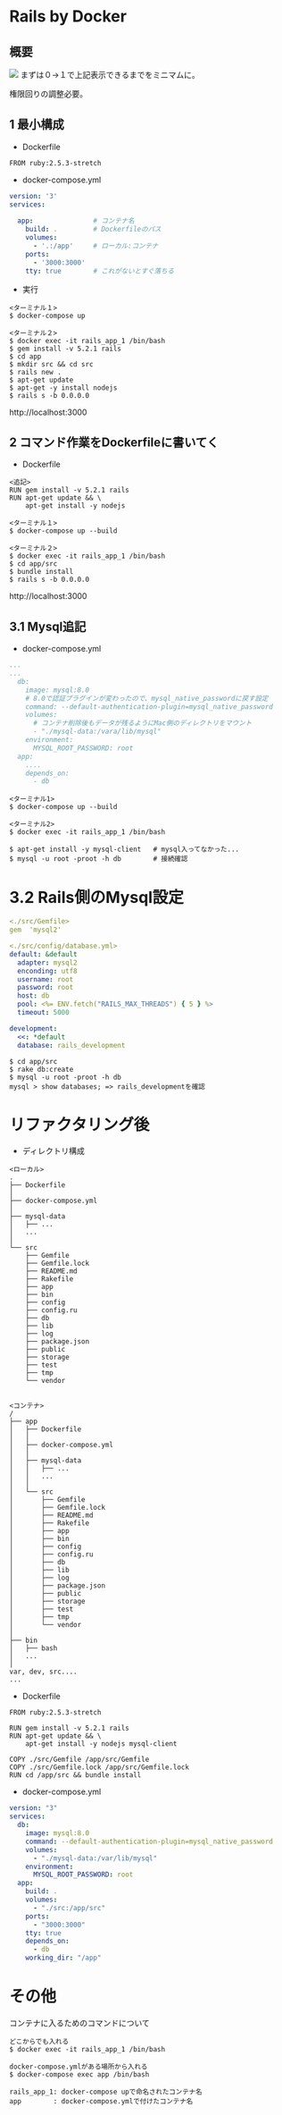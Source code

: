 # Rails by Docker

## 概要
![](markdown/images/2020-06-11-23-27-56.png)
まずは０→１で上記表示できるまでをミニマムに。

権限回りの調整必要。



## 1 最小構成

- Dockerfile
```YAML:Dockerfile
FROM ruby:2.5.3-stretch
```

- docker-compose.yml
```YAML:docker-compose.yml
version: '3'
services:
  
  app:               # コンテナ名
    build: .         # Dockerfileのパス
    volumes:
      - '.:/app'     # ローカル:コンテナ
    ports:
      - '3000:3000' 
    tty: true        # これがないとすぐ落ちる
```

- 実行
```
<ターミナル１>
$ docker-compose up

<ターミナル２>
$ docker exec -it rails_app_1 /bin/bash
$ gem install -v 5.2.1 rails
$ cd app
$ mkdir src && cd src
$ rails new .
$ apt-get update
$ apt-get -y install nodejs
$ rails s -b 0.0.0.0
```
http://localhost:3000



## 2 コマンド作業をDockerfileに書いてく
- Dockerfile
```YAML:Dockerfile
<追記>
RUN gem install -v 5.2.1 rails
RUN apt-get update && \
    apt-get install -y nodejs
```

```
<ターミナル１>
$ docker-compose up --build

<ターミナル２>
$ docker exec -it rails_app_1 /bin/bash
$ cd app/src
$ bundle install
$ rails s -b 0.0.0.0
```
http://localhost:3000


## 3.1 Mysql追記
- docker-compose.yml
```YAML:dockr-compose.yml
...
...
  db:
    image: mysql:8.0
    # 8.0で認証プラグインが変わったので、mysql_native_passwordに戻す設定
    command: --default-authentication-plugin=mysql_native_password
    volumes:
      # コンテナ削除後もデータが残るようにMac側のディレクトリをマウント
      - "./mysql-data:/vara/lib/mysql"
    environment:
      MYSQL_ROOT_PASSWORD: root
  app:
    ....
    depends_on:
      - db
```

```
<ターミナル1>
$ docker-compose up --build

<ターミナル2>
$ docker exec -it rails_app_1 /bin/bash

$ apt-get install -y mysql-client   # mysql入ってなかった...
$ mysql -u root -proot -h db        # 接続確認
```

# 3.2 Rails側のMysql設定

```YAML
<./src/Gemfile>
gem  'mysql2'

<./src/config/database.yml>
default: &default
  adapter: mysql2
  enconding: utf8
  username: root
  password: root
  host: db
  pool: <%= ENV.fetch("RAILS_MAX_THREADS") { 5 } %>
  timeout: 5000

development:
  <<: *default
  database: rails_development
```
```
$ cd app/src
$ rake db:create
$ mysql -u root -proot -h db
mysql > show databases; => rails_developmentを確認
```

# リファクタリング後
- ディレクトリ構成
```
<ローカル>
.
├── Dockerfile
│
├── docker-compose.yml
│
├── mysql-data
│   ├── ...
│   ...
│
└── src
    ├── Gemfile
    ├── Gemfile.lock
    ├── README.md
    ├── Rakefile
    ├── app
    ├── bin
    ├── config
    ├── config.ru
    ├── db
    ├── lib
    ├── log
    ├── package.json
    ├── public
    ├── storage
    ├── test
    ├── tmp
    └── vendor


<コンテナ>
/
├── app
│   ├── Dockerfile
│   │
│   ├── docker-compose.yml
│   │
│   ├── mysql-data
│   │   ├── ...
│   │   ...
│   │
│   └── src
│       ├── Gemfile
│       ├── Gemfile.lock
│       ├── README.md
│       ├── Rakefile
│       ├── app
│       ├── bin
│       ├── config
│       ├── config.ru
│       ├── db
│       ├── lib
│       ├── log
│       ├── package.json
│       ├── public
│       ├── storage
│       ├── test
│       ├── tmp
│       └── vendor
│
├── bin
│   ├── bash
│   ...
│
var, dev, src....
...
```
- Dockerfile
```YAML:Dockerfile
FROM ruby:2.5.3-stretch

RUN gem install -v 5.2.1 rails
RUN apt-get update && \
    apt-get install -y nodejs mysql-client

COPY ./src/Gemfile /app/src/Gemfile
COPY ./src/Gemfile.lock /app/src/Gemfile.lock
RUN cd /app/src && bundle install
```

- docker-compose.yml
```YAML:docker-compose.yml
version: "3"
services:
  db:
    image: mysql:8.0
    command: --default-authentication-plugin=mysql_native_password
    volumes:
      - "./mysql-data:/var/lib/mysql"
    environment:
      MYSQL_ROOT_PASSWORD: root
  app:
    build: .
    volumes:
      - "./src:/app/src"
    ports:
      - "3000:3000"
    tty: true
    depends_on:
      - db
    working_dir: "/app"
```

# その他
コンテナに入るためのコマンドについて
```
どこからでも入れる
$ docker exec -it rails_app_1 /bin/bash

docker-compose.ymlがある場所から入れる
$ docker-compose exec app /bin/bash

rails_app_1: docker-compose upで命名されたコンテナ名
app        : docker-compose.ymlで付けたコンテナ名
```

